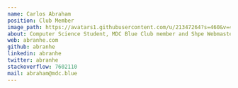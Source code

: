 ```yaml
---
name: Carlos Abraham
position: Club Member
image_path: https://avatars1.githubusercontent.com/u/21347264?s=460&v=4
about: Computer Science Student, MDC Blue Club member and Shpe Webmaster
web: abranhe.com
github: abranhe
linkedin: abranhe
twitter: abranhe
stackoverflow: 7602110
mail: abraham@mdc.blue
---
```

